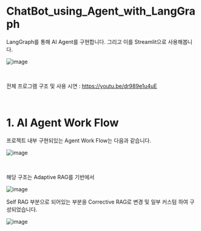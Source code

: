 # ChatBot_using_Agent_with_LangGraph
LangGraph를 통해 AI Agent를 구현합니다. 그리고 이를 Streamlit으로 사용해봅니다.

![image](https://github.com/user-attachments/assets/4df6a34a-214d-441e-9f3d-c023cae89a19)

<br>

전체 프로그램 구조 및 사용 시연 : https://youtu.be/dr989e1u4uE

<br>

# 1. AI Agent Work Flow

프로젝트 내부 구현되있는 Agent Work Flow는 다음과 같습니다.

![image](https://github.com/user-attachments/assets/d30c5862-dce3-4d03-98a1-eff1688d4319)

<br>

해당 구조는 Adaptive RAG를 기반에서 

![image](https://github.com/user-attachments/assets/86bacbc8-d5e7-43f9-9724-36888a4baa4e)

Self RAG 부분으로 되어있는 부분을 Corrective RAG로 변경 및 일부 커스텀 하여 구성되었습니다.

![image](https://github.com/user-attachments/assets/9ffb3fe6-046a-44ca-bdd2-33d3a9f3a7f8)

<br>
